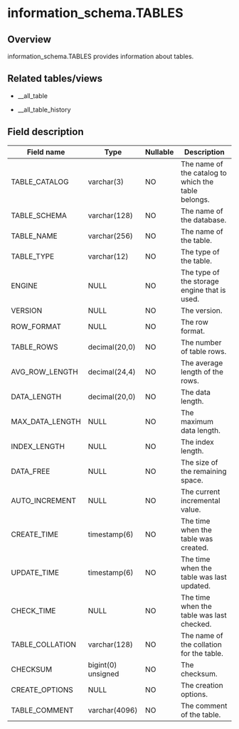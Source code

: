 information_schema.TABLES 
==============================================



Overview 
-----------------

information_schema.TABLES provides information about tables. 

Related tables/views 
-----------------------------

* __all_table

  

* __all_table_history

  




Field description 
--------------------------



|   Field name    |        Type        | Nullable |                     Description                     |
|-----------------|--------------------|----------|-----------------------------------------------------|
| TABLE_CATALOG   | varchar(3)         | NO       | The name of the catalog to which the table belongs. |
| TABLE_SCHEMA    | varchar(128)       | NO       | The name of the database.                           |
| TABLE_NAME      | varchar(256)       | NO       | The name of the table.                              |
| TABLE_TYPE      | varchar(12)        | NO       | The type of the table.                              |
| ENGINE          | NULL               | NO       | The type of the storage engine that is used.        |
| VERSION         | NULL               | NO       | The version.                                        |
| ROW_FORMAT      | NULL               | NO       | The row format.                                     |
| TABLE_ROWS      | decimal(20,0)      | NO       | The number of table rows.                           |
| AVG_ROW_LENGTH  | decimal(24,4)      | NO       | The average length of the rows.                     |
| DATA_LENGTH     | decimal(20,0)      | NO       | The data length.                                    |
| MAX_DATA_LENGTH | NULL               | NO       | The maximum data length.                            |
| INDEX_LENGTH    | NULL               | NO       | The index length.                                   |
| DATA_FREE       | NULL               | NO       | The size of the remaining space.                    |
| AUTO_INCREMENT  | NULL               | NO       | The current incremental value.                      |
| CREATE_TIME     | timestamp(6)       | NO       | The time when the table was created.                |
| UPDATE_TIME     | timestamp(6)       | NO       | The time when the table was last updated.           |
| CHECK_TIME      | NULL               | NO       | The time when the table was last checked.           |
| TABLE_COLLATION | varchar(128)       | NO       | The name of the collation for the table.            |
| CHECKSUM        | bigint(0) unsigned | NO       | The checksum.                                       |
| CREATE_OPTIONS  | NULL               | NO       | The creation options.                               |
| TABLE_COMMENT   | varchar(4096)      | NO       | The comment of the table.                           |



